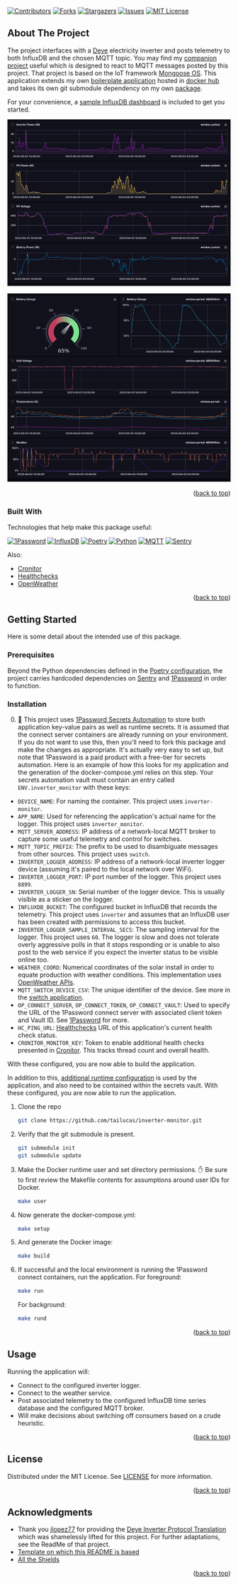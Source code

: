 <a name="readme-top"></a>

[![Contributors][contributors-shield]][contributors-url]
[![Forks][forks-shield]][forks-url]
[![Stargazers][stars-shield]][stars-url]
[![Issues][issues-shield]][issues-url]
[![MIT License][license-shield]][license-url]

## About The Project

The project interfaces with a [Deye][deye-url] electricity inverter and posts telemetry to both InfluxDB and the chosen MQTT topic. You may find my [companion project][switch-app-url] useful which is designed to react to MQTT messages posted by this project. That project is based on the IoT framework [Mongoose OS][mongoose-os-url]. This application extends my own [boilerplate application][baseapp-url] hosted in [docker hub][baseapp-image-url] and takes its own git submodule dependency on my own [package][pylib-url].

For your convenience, a [sample InfluxDB dashboard][influxdb-dashboard-template] is included to get you started.

![Dashboard Left](/assets/inverter_dashboard_a.png)

![Dashboard Right](/assets/inverter_dashboard_b.png)

<p align="right">(<a href="#readme-top">back to top</a>)</p>

### Built With

Technologies that help make this package useful:

[![1Password][1p-shield]][1p-url]
[![InfluxDB][influxdb-shield]][influxdb-url]
[![Poetry][poetry-shield]][poetry-url]
[![Python][python-shield]][python-url]
[![MQTT][mqtt-shield]][mqtt-url]
[![Sentry][sentry-shield]][sentry-url]

Also:

* [Cronitor][cronitor-url]
* [Healthchecks][healthchecks-url]
* [OpenWeather][ow-url]

<p align="right">(<a href="#readme-top">back to top</a>)</p>

<!-- GETTING STARTED -->
## Getting Started

Here is some detail about the intended use of this package.

### Prerequisites

Beyond the Python dependencies defined in the [Poetry configuration](pyproject.toml), the project carries hardcoded dependencies on [Sentry][sentry-url] and [1Password][1p-url] in order to function.

### Installation

0. :stop_sign: This project uses [1Password Secrets Automation][1p-url] to store both application key-value pairs as well as runtime secrets. It is assumed that the connect server containers are already running on your environment. If you do not want to use this, then you'll need to fork this package and make the changes as appropriate. It's actually very easy to set up, but note that 1Password is a paid product with a free-tier for secrets automation. Here is an example of how this looks for my application and the generation of the docker-compose.yml relies on this step. Your secrets automation vault must contain an entry called `ENV.inverter_monitor` with these keys:

* `DEVICE_NAME`: For naming the container. This project uses `inverter-monitor`.
* `APP_NAME`: Used for referencing the application's actual name for the logger. This project uses `inverter_monitor`.
* `MQTT_SERVER_ADDRESS`: IP address of a network-local MQTT broker to capture some useful telemetry and control for switches.
* `MQTT_TOPIC_PREFIX`: The prefix to be used to disambiguate messages from other sources. This project uses `switch`.
* `INVERTER_LOGGER_ADDRESS`: IP address of a network-local inverter logger device (assuming it's paired to the local network over WiFi).
* `INVERTER_LOGGER_PORT`: IP port number of the logger. This project uses `8899`.
* `INVERTER_LOGGER_SN`: Serial number of the logger device. This is usually visible as a sticker on the logger.
* `INFLUXDB_BUCKET`: The configured bucket in InfluxDB that records the telemetry. This project uses `inverter` and assumes that an InfluxDB user has been created with permissions to access this bucket.
* `INVERTER_LOGGER_SAMPLE_INTERVAL_SECS`: The sampling interval for the logger. This project uses `60`. The logger is slow and does not tolerate overly aggressive polls in that it stops responding or is unable to also post to the web service if you expect the inverter status to be visible online too.
* `WEATHER_COORD`: Numerical coordinates of the solar install in order to equate production with weather conditions. This implementation uses [OpenWeather APIs][ow-api-url].
* `MQTT_SWITCH_DEVICE_CSV`: The unique identifier of the device. See more in the [switch application][switch-app-url].
* `OP_CONNECT_SERVER`, `OP_CONNECT_TOKEN`, `OP_CONNECT_VAULT`: Used to specify the URL of the 1Password connect server with associated client token and Vault ID. See [1Password](https://developer.1password.com/docs/connect/get-started#step-1-set-up-a-secrets-automation-workflow) for more.
* `HC_PING_URL`: [Healthchecks][healthchecks-url] URL of this application's current health check status.
* `CRONITOR_MONITOR_KEY`: Token to enable additional health checks presented in [Cronitor][cronitor-url]. This tracks thread count and overall health.

With these configured, you are now able to build the application.

In addition to this, [additional runtime configuration](https://github.com/tailucas/inverter-monitor/blob/dcca894a35f9111935047986199ec47679430b4a/app/__main__.py#L31-L37) is used by the application, and also need to be contained within the secrets vault. With these configured, you are now able to run the application.

1. Clone the repo
   ```sh
   git clone https://github.com/tailucas/inverter-monitor.git
   ```
2. Verify that the git submodule is present.
   ```sh
   git submodule init
   git submodule update
   ```
4. Make the Docker runtime user and set directory permissions. :hand: Be sure to first review the Makefile contents for assumptions around user IDs for Docker.
   ```sh
   make user
   ```
5. Now generate the docker-compose.yml:
   ```sh
   make setup
   ```
6. And generate the Docker image:
   ```sh
   make build
   ```
7. If successful and the local environment is running the 1Password connect containers, run the application. For foreground:
   ```sh
   make run
   ```
   For background:
   ```sh
   make rund
   ```

<p align="right">(<a href="#readme-top">back to top</a>)</p>

<!-- USAGE EXAMPLES -->
## Usage

Running the application will:

* Connect to the configured inverter logger.
* Connect to the weather service.
* Post associated telemetry to the configured InfluxDB time series database and the configured MQTT broker.
* Will make decisions about switching off consumers based on a crude heuristic.

<p align="right">(<a href="#readme-top">back to top</a>)</p>

<!-- LICENSE -->
## License

Distributed under the MIT License. See [LICENSE](LICENSE) for more information.

<p align="right">(<a href="#readme-top">back to top</a>)</p>

<!-- ACKNOWLEDGMENTS -->
## Acknowledgments

* Thank you [jlopez77](https://github.com/jlopez77) for providing the [Deye Inverter Protocol Translation](https://github.com/jlopez77/DeyeInverter) which was shamelessly lifted for this project. For further adaptations, see the ReadMe of that project.
* [Template on which this README is based](https://github.com/othneildrew/Best-README-Template)
* [All the Shields](https://github.com/progfay/shields-with-icon)

<p align="right">(<a href="#readme-top">back to top</a>)</p>

<!-- MARKDOWN LINKS & IMAGES -->
<!-- https://www.markdownguide.org/basic-syntax/#reference-style-links -->
[contributors-shield]: https://img.shields.io/github/contributors/tailucas/inverter-monitor.svg?style=for-the-badge
[contributors-url]: https://github.com/tailucas/inverter-monitor/graphs/contributors
[forks-shield]: https://img.shields.io/github/forks/tailucas/inverter-monitor.svg?style=for-the-badge
[forks-url]: https://github.com/tailucas/inverter-monitor/network/members
[stars-shield]: https://img.shields.io/github/stars/tailucas/inverter-monitor.svg?style=for-the-badge
[stars-url]: https://github.com/tailucas/inverter-monitor/stargazers
[issues-shield]: https://img.shields.io/github/issues/tailucas/inverter-monitor.svg?style=for-the-badge
[issues-url]: https://github.com/tailucas/inverter-monitor/issues
[license-shield]: https://img.shields.io/github/license/tailucas/inverter-monitor.svg?style=for-the-badge
[license-url]: https://github.com/tailucas/inverter-monitor/blob/main/LICENSE

[baseapp-url]: https://github.com/tailucas/base-app
[baseapp-image-url]: https://hub.docker.com/repository/docker/tailucas/base-app/general
[pylib-url]: https://github.com/tailucas/pylib
[switch-app-url]: https://github.com/tailucas/switch-app
[influxdb-dashboard-template]: https://github.com/tailucas/inverter-monitor/blob/master/influxdb_dashboard_sample.json

[1p-url]: https://developer.1password.com/docs/connect/
[1p-shield]: https://img.shields.io/static/v1?style=for-the-badge&message=1Password&color=0094F5&logo=1Password&logoColor=FFFFFF&label=
[cronitor-url]: https://cronitor.io/
[deye-url]: https://www.deyeinverter.com/
[healthchecks-url]: https://healthchecks.io/
[influxdb-shield]: https://img.shields.io/static/v1?style=for-the-badge&message=InfluxDB&color=22ADF6&logo=InfluxDB&logoColor=FFFFFF&label=
[influxdb-url]: https://www.influxdata.com/
[mongoose-os-url]: https://mongoose-os.com/
[mqtt-url]: https://mqtt.org/
[mqtt-shield]: https://img.shields.io/static/v1?style=for-the-badge&message=MQTT&color=660066&logo=MQTT&logoColor=FFFFFF&label=
[ow-api-url]: https://openweathermap.org/current
[ow-url]: https://openweathermap.org/
[poetry-url]: https://python-poetry.org/
[poetry-shield]: https://img.shields.io/static/v1?style=for-the-badge&message=Poetry&color=60A5FA&logo=Poetry&logoColor=FFFFFF&label=
[python-url]: https://www.python.org/
[python-shield]: https://img.shields.io/static/v1?style=for-the-badge&message=Python&color=3776AB&logo=Python&logoColor=FFFFFF&label=
[sentry-url]: https://sentry.io/
[sentry-shield]: https://img.shields.io/static/v1?style=for-the-badge&message=Sentry&color=362D59&logo=Sentry&logoColor=FFFFFF&label=
